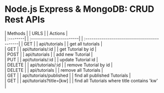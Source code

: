 # Node.js Express & MongoDB: CRUD Rest APIs

| Methods  | | URLS                     | | Actions                                      |  
| :--------| | :------------------------| | :--------------------------------------------|
| GET      | | api/tutorials            | | get all tutorials                            |      
| GET      | | api/tutorials/:id        | | get Tutorial by id                           |          
| POST     | | api/tutorials            | | add new Tutorial                             |      
| PUT      | | api/tutorials/:id        | | update Tutorial id                           |      
| DELETE   | | api/tutorials/:id        | | remove Tutorial by id                        |          
| DELETE   | | api/tutorials            | | remove all Tutorials                         |              
| GET      | | api/tutorials/published  | | find all published Tutorials                 |              
| GET      | | api/tutorials?title=[kw] | | find all Tutorials where title contains 'kw' |              